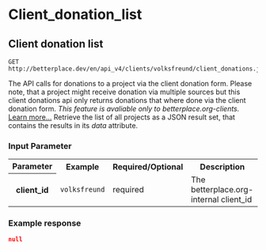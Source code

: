 Client_donation_list
===================================

Client donation list
-------------------

```nginx
GET http://betterplace.dev/en/api_v4/clients/volksfreund/client_donations.json
```

The API calls for donations to a project via the client donation form.
Please note, that a project might receive donation via multiple sources
but this client donations api only returns donations that where done via
the client donation form.
*This feature is avaliable only to betterplace.org-clients.*
[Learn more…](README.md#client-feature)
Retrieve the list of all projects as a JSON result set, that
contains the results in its *data* attribute.


### Input Parameter

<table>
  <tr>
    <th>Parameter</th>
    <th>Example</th>
    <th>Required/Optional</th>
    <th>Description</th>
  </tr>
  <tr>
    <th>client_id</th>
    <td><code>volksfreund</code></td>
    <td>required</td>
    <td>The betterplace.org-internal client_id</td>
  </tr>
</table>

### Example response

```json
null
```


